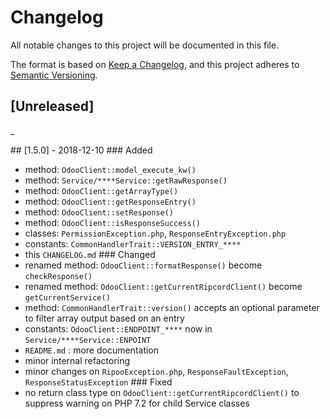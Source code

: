 # Changelog
All notable changes to this project will be documented in this file.

The format is based on [Keep a Changelog](https://keepachangelog.com/en/1.0.0/),
and this project adheres to [Semantic Versioning](https://semver.org/spec/v2.0.0.html).

## [Unreleased]
_

## [1.5.0] - 2018-12-10
### Added
- method: `OdooClient::model_execute_kw()`
- method: `Service/****Service::getRawResponse()`
- method: `OdooClient::getArrayType()`
- method: `OdooClient::getResponseEntry()`
- method: `OdooClient::setResponse()`
- method: `OdooClient::isResponseSuccess()`
- classes: `PermissionException.php`, `ResponseEntryException.php`
- constants: `CommonHandlerTrait::VERSION_ENTRY_****`
- this `CHANGELOG.md`
### Changed
- renamed method: `OdooClient::formatResponse()` become `checkResponse()`
- renamed method: `OdooClient::getCurrentRipcordClient()` become `getCurrentService()`
- method: `CommonHandlerTrait::version()` accepts an optional parameter to filter array output based on an entry
- constants: `OdooClient::ENDPOINT_****` now in `Service/****Service::ENPOINT`
- `README.md` : more documentation
- minor internal refactoring
- minor changes on `RipooException.php`, `ResponseFaultException`, `ResponseStatusException`
### Fixed
- no return class type on `OdooClient::getCurrentRipcordClient()` to suppress warning on PHP 7.2 for child Service classes
